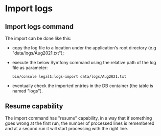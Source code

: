 # Import logs

## Import logs command

The import can be done like this:

* copy the log file to a location under the application's root directory (e.g "data/logs/Aug2021.txt");
* execute the below Symfony command using the relative path of the log file as parameter:

    `bin/console legal1:logs-import data/logs/Aug2021.txt`
* eventually check the imported entries in the DB container (the table is named "logs").

## Resume capability

The import command has "resume" capability, in a way that if something goes wrong at the first run, the number of processed lines is remembered and at a second run it will start processing with the right line.
